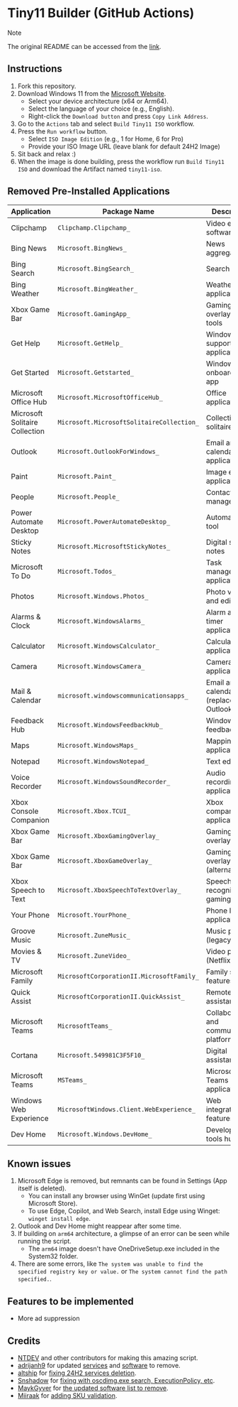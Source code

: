 # Tiny11 Builder (GitHub Actions)

> [!NOTE]
> The original README can be accessed from the [link](https://github.com/ntdevlabs/tiny11builder/blob/main/README.md).

## Instructions
1. Fork this repository.
2. Download Windows 11 from the [Microsoft Website](https://www.microsoft.com/en-us/software-download/windows11).
   - Select your device architecture (x64 or Arm64).
   - Select the language of your choice (e.g., English).
   - Right-click the `Download button` and press `Copy Link Address`.
3. Go to the `Actions` tab and select `Build Tiny11 ISO` workflow.
4. Press the `Run workflow` button.
   - Select `ISO Image Edition` (e.g., 1 for Home, 6 for Pro)
   - Provide your ISO Image URL (leave blank for default 24H2 Image)
8. Sit back and relax :)
9. When the image is done building, press the workflow run `Build Tiny11 ISO` and download the Artifact named `tiny11-iso`.

## Removed Pre-Installed Applications

| Application | Package Name | Description |
|-------------|--------------|-------------|
| Clipchamp | `Clipchamp.Clipchamp_` | Video editing software |
| Bing News | `Microsoft.BingNews_` | News aggregator |
| Bing Search | `Microsoft.BingSearch_` | Search engine |
| Bing Weather | `Microsoft.BingWeather_` | Weather application |
| Xbox Game Bar | `Microsoft.GamingApp_` | Gaming overlay and tools |
| Get Help | `Microsoft.GetHelp_` | Windows support application |
| Get Started | `Microsoft.Getstarted_` | Windows onboarding app |
| Microsoft Office Hub | `Microsoft.MicrosoftOfficeHub_` | Office application hub |
| Microsoft Solitaire Collection | `Microsoft.MicrosoftSolitaireCollection_` | Collection of solitaire games |
| Outlook | `Microsoft.OutlookForWindows_` | Email and calendar application |
| Paint | `Microsoft.Paint_` | Image editing application |
| People | `Microsoft.People_` | Contacts management |
| Power Automate Desktop | `Microsoft.PowerAutomateDesktop_` | Automation tool |
| Sticky Notes | `Microsoft.MicrosoftStickyNotes_` | Digital sticky notes |
| Microsoft To Do | `Microsoft.Todos_` | Task management application |
| Photos | `Microsoft.Windows.Photos_` | Photo viewing and editing |
| Alarms & Clock | `Microsoft.WindowsAlarms_` | Alarm and timer application |
| Calculator | `Microsoft.WindowsCalculator_` | Calculator application |
| Camera | `Microsoft.WindowsCamera_` | Camera application |
| Mail & Calendar | `microsoft.windowscommunicationsapps_` | Email and calendar (replaced by Outlook) |
| Feedback Hub | `Microsoft.WindowsFeedbackHub_` | Windows feedback tool |
| Maps | `Microsoft.WindowsMaps_` | Mapping application |
| Notepad | `Microsoft.WindowsNotepad_` | Text editor |
| Voice Recorder | `Microsoft.WindowsSoundRecorder_` | Audio recording application |
| Xbox Console Companion | `Microsoft.Xbox.TCUI_` | Xbox companion application |
| Xbox Game Bar | `Microsoft.XboxGamingOverlay_` | Gaming overlay |
| Xbox Game Bar | `Microsoft.XboxGameOverlay_` | Gaming overlay (alternative) |
| Xbox Speech to Text | `Microsoft.XboxSpeechToTextOverlay_` | Speech recognition for gaming |
| Your Phone | `Microsoft.YourPhone_` | Phone linking application |
| Groove Music | `Microsoft.ZuneMusic_` | Music player (legacy) |
| Movies & TV | `Microsoft.ZuneVideo_` | Video player (Netflix-Like) |
| Microsoft Family | `MicrosoftCorporationII.MicrosoftFamily_` | Family safety features |
| Quick Assist | `MicrosoftCorporationII.QuickAssist_` | Remote assistance tool |
| Microsoft Teams | `MicrosoftTeams_` | Collaboration and communication platform |
| Cortana | `Microsoft.549981C3F5F10_` | Digital assistant |
| Microsoft Teams | `MSTeams_` | Microsoft Teams application |
| Windows Web Experience | `MicrosoftWindows.Client.WebExperience_` | Web integration features |
| Dev Home | `Microsoft.Windows.DevHome_` | Developer tools hub |

## Known issues
1. Microsoft Edge is removed, but remnants can be found in Settings (App itself is deleted).
   - You can install any browser using WinGet (update first using Microsoft Store).
   - To use Edge, Copilot, and Web Search, install Edge using Winget: `winget install edge`.
2. Outlook and Dev Home might reappear after some time.
3. If building on `arm64` architecture, a glimpse of an error can be seen while running the script.
   - The `arm64` image doesn't have OneDriveSetup.exe included in the System32 folder.
4. There are some errors, like `The system was unable to find the specified registry key or value.` or `The system cannot find the path specified.`.

## Features to be implemented
- More ad suppression

## Credits
- [NTDEV](https://github.com/ntdevlabs) and other contributors for making this amazing script.
- [adrijanh9](https://github.com/adrijanh9) for updated [services](https://github.com/ntdevlabs/tiny11builder/pull/273) and [software](https://github.com/ntdevlabs/tiny11builder/pull/253) to remove.
- [altship](https://github.com/altship) for [fixing 24H2 services deletion](https://github.com/ntdevlabs/tiny11builder/pull/289).
- [Snshadow](https://github.com/Snshadow) for [fixing with oscdimg.exe search, ExecutionPolicy, etc](https://github.com/ntdevlabs/tiny11builder/pull/319/commits).
- [MaykGyver](https://github.com/MaykGyver) for [the updated software list to remove](https://github.com/ntdevlabs/tiny11builder/pull/324).
- [Miiraak](https://github.com/Miiraak) for [adding SKU validation](https://github.com/ntdevlabs/tiny11builder/pull/338).

